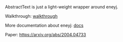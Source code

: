 AbstractText is just a light-weight wrapper around eneyj.

Walkthrough: [walkthrough](eneyj/docs/walkthrough.md)

More documentation about eneyj: [docs](eneyj/docs)

Paper: https://arxiv.org/abs/2004.04733
